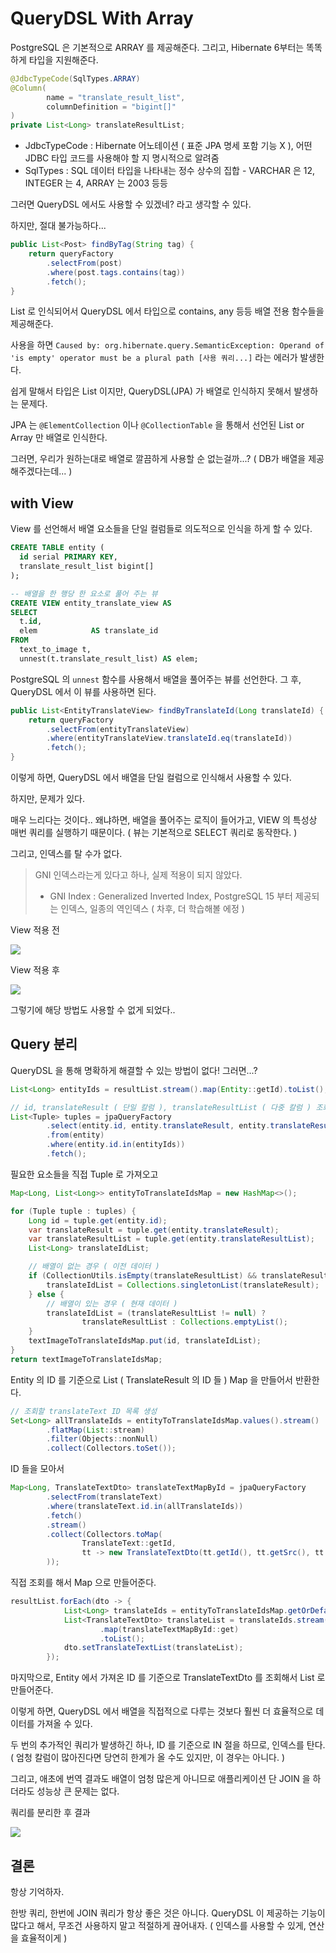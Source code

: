 # QueryDSL With Array

PostgreSQL 은 기본적으로 ARRAY 를 제공해준다.
그리고, Hibernate 6부터는 똑똑하게 타입을 지원해준다.

```java
@JdbcTypeCode(SqlTypes.ARRAY)
@Column(
        name = "translate_result_list",
        columnDefinition = "bigint[]"
)
private List<Long> translateResultList;
```

- JdbcTypeCode : Hibernate 어노테이션 ( 표준 JPA 명세 포함 기능 X ), 어떤 JDBC 타입 코드를 사용해야 할 지 명시적으로 알려줌
- SqlTypes : SQL 데이터 타입을 나타내는 정수 상수의 집합 - VARCHAR 은 12, INTEGER 는 4, ARRAY 는 2003 등등

그러면 QueryDSL 에서도 사용할 수 있겠네? 라고 생각할 수 있다.

하지만, 절대 불가능하다... 

```java
public List<Post> findByTag(String tag) {
    return queryFactory
        .selectFrom(post)
        .where(post.tags.contains(tag))
        .fetch();
}
```

List 로 인식되어서 QueryDSL 에서 타입으로 contains, any 등등 배열 전용 함수들을 제공해준다.

사용을 하면
`Caused by: org.hibernate.query.SemanticException: Operand of 'is empty' operator must be a plural path [사용 쿼리...]`
라는 에러가 발생한다.

쉽게 말해서 타입은 List 이지만, QueryDSL(JPA) 가 배열로 인식하지 못해서 발생하는 문제다.

JPA 는 `@ElementCollection` 이나 `@CollectionTable` 을 통해서 선언된 List or Array 만 배열로 인식한다.

그러면, 우리가 원하는대로 배열로 깔끔하게 사용할 순 없는걸까...?
( DB가 배열을 제공해주겠다는데... )

## with View

View 를 선언해서 배열 요소들을 단일 컬럼들로 의도적으로 인식을 하게 할 수 있다.

```sql
CREATE TABLE entity (
  id serial PRIMARY KEY,
  translate_result_list bigint[]
);

-- 배열을 한 행당 한 요소로 풀어 주는 뷰
CREATE VIEW entity_translate_view AS
SELECT
  t.id,
  elem            AS translate_id
FROM
  text_to_image t,
  unnest(t.translate_result_list) AS elem;
```

PostgreSQL 의 `unnest` 함수를 사용해서 배열을 풀어주는 뷰를 선언한다.
그 후, QueryDSL 에서 이 뷰를 사용하면 된다.

```java
public List<EntityTranslateView> findByTranslateId(Long translateId) {
    return queryFactory
        .selectFrom(entityTranslateView)
        .where(entityTranslateView.translateId.eq(translateId))
        .fetch();
}
```

이렇게 하면, QueryDSL 에서 배열을 단일 컬럼으로 인식해서 사용할 수 있다.

하지만, 문제가 있다.

매우 느리다는 것이다..
왜냐하면, 배열을 풀어주는 로직이 들어가고, VIEW 의 특성상 매번 쿼리를 실행하기 때문이다.
( 뷰는 기본적으로 SELECT 쿼리로 동작한다. )

그리고, 인덱스를 탈 수가 없다.

> GNI 인덱스라는게 있다고 하나, 실제 적용이 되지 않았다.
> - GNI Index : Generalized Inverted Index, PostgreSQL 15 부터 제공되는 인덱스, 일종의 역인덱스
> ( 차후, 더 학습해볼 에정 )

View 적용 전

![](https://i.imgur.com/OGY3Zyp.png)


View 적용 후

![](https://i.imgur.com/i2nbsLM.png)

그렇기에 해당 방법도 사용할 수 없게 되었다..

## Query 분리

QueryDSL 을 통해 명확하게 해결할 수 있는 방법이 없다!
그러면...?

```java
List<Long> entityIds = resultList.stream().map(Entity::getId).toList();

// id, translateResult ( 단일 칼럼 ), translateResultList ( 다중 칼럼 ) 조회
List<Tuple> tuples = jpaQueryFactory
        .select(entity.id, entity.translateResult, entity.translateResultList)
        .from(entity)
        .where(entity.id.in(entityIds))
        .fetch();
```

필요한 요소들을 직접 Tuple 로 가져오고

```java
Map<Long, List<Long>> entityToTranslateIdsMap = new HashMap<>();

for (Tuple tuple : tuples) {
    Long id = tuple.get(entity.id);
    var translateResult = tuple.get(entity.translateResult);
    var translateResultList = tuple.get(entity.translateResultList);
    List<Long> translateIdList;

    // 배열이 없는 경우 ( 이전 데이터 )
    if (CollectionUtils.isEmpty(translateResultList) && translateResult != null) {
        translateIdList = Collections.singletonList(translateResult);
    } else {
        // 배열이 있는 경우 ( 현재 데이터 )
        translateIdList = (translateResultList != null) ?
                translateResultList : Collections.emptyList();
    }
    textImageToTranslateIdsMap.put(id, translateIdList);
}
return textImageToTranslateIdsMap;
```

Entity 의 ID 를 기준으로 List<Long> ( TranslateResult 의 ID 들 ) Map 을 만들어서 반환한다.

```java
// 조회할 translateText ID 목록 생성
Set<Long> allTranslateIds = entityToTranslateIdsMap.values().stream()
        .flatMap(List::stream)
        .filter(Objects::nonNull)
        .collect(Collectors.toSet());
```
ID 들을 모아서

```java
Map<Long, TranslateTextDto> translateTextMapById = jpaQueryFactory
        .selectFrom(translateText)
        .where(translateText.id.in(allTranslateIds))
        .fetch()
        .stream()
        .collect(Collectors.toMap(
                TranslateText::getId,
                tt -> new TranslateTextDto(tt.getId(), tt.getSrc(), tt.getDest())
        ));
```

직접 조회를 해서 Map 으로 만들어준다.

```java
resultList.forEach(dto -> {
            List<Long> translateIds = entityToTranslateIdsMap.getOrDefault(dto.getId(), Collections.emptyList());
            List<TranslateTextDto> translateList = translateIds.stream()
                    .map(translateTextMapById::get)
                    .toList();
            dto.setTranslateTextList(translateList);
        });
```

마지막으로, Entity 에서 가져온 ID 를 기준으로 TranslateTextDto 를 조회해서 List 로 만들어준다.

이렇게 하면, QueryDSL 에서 배열을 직접적으로 다루는 것보다 훨씬 더 효율적으로 데이터를 가져올 수 있다.

두 번의 추가적인 쿼리가 발생하긴 하나,
ID 를 기준으로 IN 절을 하므로, 인덱스를 탄다. ( 엄청 칼럼이 많아진다면 당연히 한계가 올 수도 있지만, 이 경우는 아니다. )

그리고, 애초에 번역 결과도 배열이 엄청 많은게 아니므로 애플리케이션 단 JOIN 을 하더라도 성능상 큰 문제는 없다.

쿼리를 분리한 후 결과

![](https://i.imgur.com/7Bl2jLy.png)

## 결론

항상 기억하자.

한방 쿼리, 한번에 JOIN 쿼리가 항상 좋은 것은 아니다.
QueryDSL 이 제공하는 기능이 많다고 해서, 무조건 사용하지 말고 적절하게 끊어내자. 
( 인덱스를 사용할 수 있게, 연산을 효율적이게 )
